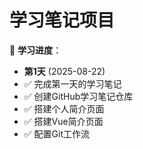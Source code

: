 # 学习笔记项目

📅 **学习进度**：
- **第1天** (2025-08-22)
- ✅ 完成第一天的学习笔记
- ✅ 创建GitHub学习笔记仓库
- ✅ 搭建个人简介页面
- ✅ 搭建Vue简介页面
- ✅ 配置Git工作流
